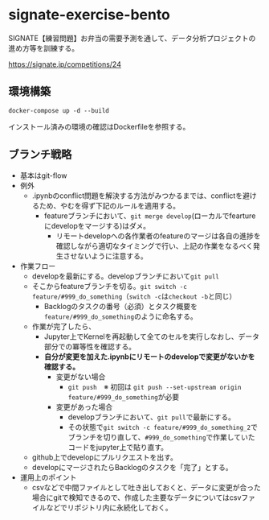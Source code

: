 # signate-exercise-bento
SIGNATE【練習問題】お弁当の需要予測を通して、データ分析プロジェクトの進め方等を訓練する。

https://signate.jp/competitions/24

## 環境構築

`docker-compose up -d --build`

インストール済みの環境の確認はDockerfileを参照する。

## ブランチ戦略
* 基本はgit-flow
* 例外
  * .ipynbのconflict問題を解決する方法がみつかるまでは、conflictを避けるため、やむを得ず下記のルールを適用する。
    * featureブランチにおいて、`git merge develop`(ローカルでfeartureにdevelopをマージする)はダメ。
      * リモートdevelopへの各作業者のfeatureのマージは各自の進捗を確認しながら適切なタイミングで行い、上記の作業をなるべく発生させないように注意する。
* 作業フロー
  * developを最新にする。developブランチにおいて`git pull`
  * そこからfeatureブランチを切る。`git switch -c feature/#999_do_something`（`switch -c`は`checkout -b`と同じ）
    * Backlogのタスクの番号（必須）とタスク概要を`feature/#999_do_something`のように命名する。
  * 作業が完了したら、
    * Jupyter上でKernelを再起動して全てのセルを実行しなおし、データ部分での冪等性を確認する。
    * **自分が変更を加えた.ipynbにリモートのdevelopで変更がないかを確認する。**
      * 変更がない場合
        * `git push`　※ 初回は `git push --set-upstream origin feature/#999_do_something`が必要
      * 変更があった場合
        * developブランチにおいて、`git pull`で最新にする。
        * その状態で`git switch -c feature/#999_do_something_2`でブランチを切り直して、`#999_do_something`で作業していたコードをjupyter上で貼り直す。
  * github上でdevelopにプルリクエストを出す。
  * developにマージされたらBacklogのタスクを「完了」とする。
* 運用上のポイント
  * csvなどで中間ファイルとして吐き出しておくと、データに変更が合った場合にgitで検知できるので、作成した主要なデータについてはcsvファイルなどでリポジトリ内に永続化しておく。
